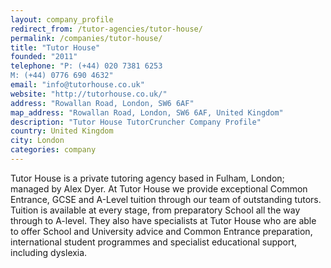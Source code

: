 ```yaml
---
layout: company_profile
redirect_from: /tutor-agencies/tutor-house/
permalink: /companies/tutor-house/
title: "Tutor House"
founded: "2011"
telephone: "P: (+44) 020 7381 6253
M: (+44) 0776 690 4632"
email: "info@tutorhouse.co.uk"
website: "http://tutorhouse.co.uk/"
address: "Rowallan Road, London, SW6 6AF"
map_address: "Rowallan Road, London, SW6 6AF, United Kingdom"
description: "Tutor House TutorCruncher Company Profile"
country: United Kingdom
city: London
categories: company
---
```

Tutor House is a private tutoring agency based in Fulham, London; managed by Alex Dyer. At Tutor House we provide
exceptional Common Entrance, GCSE and A-Level tuition through our team of outstanding tutors. Tuition is available at
every stage, from preparatory School all the way through to A-level. They also have specialists at Tutor House who are
able to offer School and University advice and Common Entrance preparation, international student programmes and
specialist educational support, including dyslexia.

